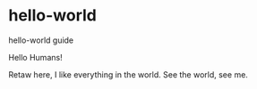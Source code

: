 # hello-world
hello-world guide

Hello Humans!

Retaw here, I like everything in the world.
See the world, see me.
